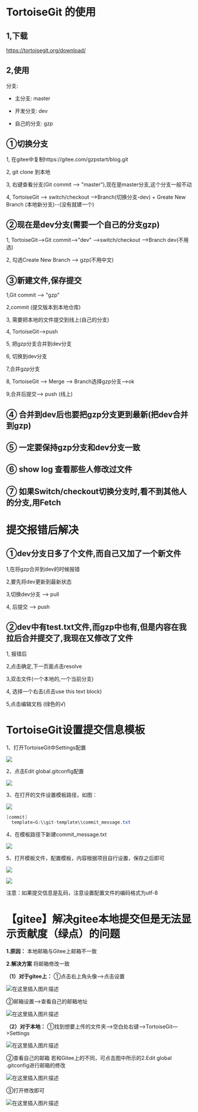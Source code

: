 # TortoiseGit 的使用

## 1,下载

https://tortoisegit.org/download/

## 2,使用

分支:

- 主分支: master

- 开发分支: dev

- 自己的分支: gzp

## ①切换分支

1, 在gitee中复制https://gitee.com/gzpstart/blog.git 

2, git clone 到本地

3, 右键查看分支(Git commit --> "master"),现在是master分支,这个分支一般不动

4, TortoiseGit --> switch/checkout -->Branch(切换分支-dev) + Greate New Branch (本地新分支)--(没有就建一个)

## ②现在是dev分支(需要一个自己的分支gzp)

1, TortoiseGit-->Git commit-->"dev" -->switch/checkout -->Branch dev(不用选) 

2, 勾选Create New Branch --> gzp(不用中文)

## ③新建文件,保存提交

1,Git commit --> "gzp"

2,commit (提交版本到本地仓库)

3, 需要把本地的文件提交到线上(自己的分支)

4, TortoiseGit-->push

5, 把gzp分支合并到dev分支

6, 切换到dev分支

7,合并gzp分支

8,  TortoiseGit --> Merge --> Branch选择gzp分支-->ok

9,合并后提交--> push (线上)

## ④ 合并到dev后也要把gzp分支更到最新(把dev合并到gzp)

## ⑤ 一定要保持gzp分支和dev分支一致

## ⑥ show log 查看那些人修改过文件

## ⑦ 如果Switch/checkout切换分支时,看不到其他人的分支,用Fetch

# 提交报错后解决

## ①dev分支日多了个文件,而自己又加了一个新文件

1,在将gzp合并到dev的时候报错

2,要先将dev更新到最新状态

3,切换dev分支 --> pull

4, 后提交 --> push

## ②dev中有test.txt文件,而gzp中也有,但是内容在我拉后合并提交了,我现在又修改了文件

1, 报错后

2,点击确定,下一页面点击resolve

3,双击文件(一个本地的,一个当前分支)

4, 选择一个右击(点击use this text block)

5,点击编辑文档 (绿色的√)

# TortoiseGit设置提交信息模板

1、打开TortoiseGit中Settings配置

![](images/%E5%9C%A8%E8%BF%99%E9%87%8C%E6%8F%92%E5%85%A5%E5%9B%BE%E7%89%87%E6%8F%8F%E8%BF%B0-1666187023280.png)

2、点击Edit global.gitconfig配置

![](images/%E5%9C%A8%E8%BF%99%E9%87%8C%E6%8F%92%E5%85%A5%E5%9B%BE%E7%89%87%E6%8F%8F%E8%BF%B01.png)

3、在打开的文件设置模板路径，如图：

![](images/%E5%9C%A8%E8%BF%99%E9%87%8C%E6%8F%92%E5%85%A5%E5%9B%BE%E7%89%87%E6%8F%8F%E8%BF%B02.png)

~~~java
[commit]
  template=G:\\git-template\\commit_message.txt
~~~



4、在模板路径下新建commit_message.txt

![](images/%E5%9C%A8%E8%BF%99%E9%87%8C%E6%8F%92%E5%85%A5%E5%9B%BE%E7%89%87%E6%8F%8F%E8%BF%B03.png)

5、打开模板文件，配置模板，内容根据项目自行设置，保存之后即可

![](images/%E5%9C%A8%E8%BF%99%E9%87%8C%E6%8F%92%E5%85%A5%E5%9B%BE%E7%89%87%E6%8F%8F%E8%BF%B04.png)

![](images/%E5%9C%A8%E8%BF%99%E9%87%8C%E6%8F%92%E5%85%A5%E5%9B%BE%E7%89%87%E6%8F%8F%E8%BF%B05.png)

注意：如果提交信息是乱码，注意设置配置文件的编码格式为utf-8



# 【gitee】解决gitee本地提交但是无法显示贡献度（绿点）的问题

**1.原因：**
本地邮箱与Gitee上邮箱不一致

**2.解决方案**
将邮箱修改一致

**（1）对于gitee上：**
①点击右上角头像—>点击设置

 ![在这里插入图片描述](images/f03feb9cace04c49b549095d1101ac2f.png) 

②邮箱设置—>查看自己的邮箱地址

 ![在这里插入图片描述](images/faaedffbc1e94caf84a9e91193cc8628.png) 

**（2）对于本地：**
①找到想要上传的文件夹—>空白处右键—>TortoiseGit—>Settings

 ![在这里插入图片描述](images/3481b72ff12c4fc398d86d4fcc8d629e.png) 

②查看自己的邮箱
若和Gitee上的不同，可点击图中所示的2.Edit global .gitconfig进行邮箱的修改

 ![在这里插入图片描述](images/f5455d02b38842898a98094ac808e09c.png) 


③打开修改即可

 ![在这里插入图片描述](images/ab6cf6a686be45cfbac24de000deed50.png) 